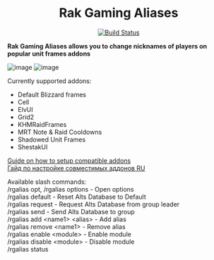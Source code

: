 <div align="center">

# Rak Gaming Aliases

[![Build Status](https://github.com/WeakAuras/WeakAuras2/workflows/CI/badge.svg)](https://github.com/m33shoq/RG_Aliases)

</div>

**Rak Gaming Aliases allows you to change nicknames of players on popular unit frames addons**

![image](https://github.com/user-attachments/assets/57e1bc28-077c-450c-8772-aa9c6faaa1e5)
![image](https://github.com/user-attachments/assets/d9ee12b9-ddc4-4e1e-ad75-f962175290e8)

Currently supported addons:
- Default Blizzard frames
- Cell
- ElvUI
- Grid2
- KHMRaidFrames
- MRT Note & Raid Cooldowns
- Shadowed Unit Frames
- ShestakUI

[Guide on how to setup compatible addons](https://github.com/m33shoq/RG_Aliases/wiki/Setup-guide)<br>
[Гайд по настройке совместимых аддонов RU](https://github.com/m33shoq/RG_Aliases/wiki/Setup-guide-RU)


Available slash commands:<br>
/rgalias opt, /rgalias options - Open options<br>
/rgalias default - Reset Alts Database to Default<br>
/rgalias request - Request Alts Database from group leader<br>
/rgalias send - Send Alts Database to group<br>
/rgalias add \<name1\> \<alias\> - Add alias<br>
/rgalias remove \<name1\> - Remove alias<br>
/rgalias enable \<module\> - Enable module<br>
/rgalias disable \<module\> - Disable module<br>
/rgalias status<br>